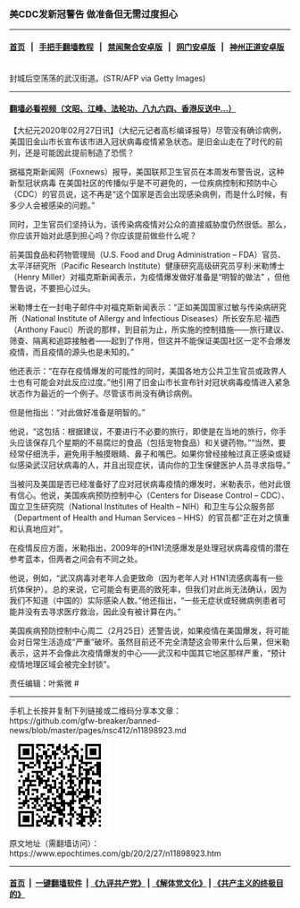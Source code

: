 ### 美CDC发新冠警告 做准备但无需过度担心
------------------------

#### [首页](https://github.com/gfw-breaker/banned-news/blob/master/README.md) &nbsp;&nbsp;|&nbsp;&nbsp; [手把手翻墙教程](https://github.com/gfw-breaker/guides/wiki) &nbsp;&nbsp;|&nbsp;&nbsp; [禁闻聚合安卓版](https://github.com/gfw-breaker/bn-android) &nbsp;&nbsp;|&nbsp;&nbsp; [网门安卓版](https://github.com/oGate2/oGate) &nbsp;&nbsp;|&nbsp;&nbsp; [神州正道安卓版](https://github.com/SzzdOgate/update) 



<div><img alt="" class="aligncenter wp-post-image" src="https://i.epochtimes.com/assets/uploads/2020/02/9fb848f436eb96c53572c29532ddc5da-600x400-1.jpg"/>
<div class="red16 caption">
 封城后空荡荡的武汉街道。(STR/AFP via Getty Images)
</div>
</div><hr/>

#### [翻墙必看视频（文昭、江峰、法轮功、八九六四、香港反送中...）](https://github.com/gfw-breaker/banned-news/blob/master/pages/link3.md)

<div><p>
 【大纪元2020年02月27日讯】（大纪元记者高杉编译报导）尽管没有确诊病例，美国旧金山市长宣布该市进入冠状病毒疫情紧急状态。是旧金山走在了时代的前列，还是可能因此提前制造了恐慌？
</p>
<p>
 据福克斯新闻网（Foxnews）报导，美国联邦卫生官员在本周发布警告说，这种
 <ok href="https://www.epochtimes.com/gb/tag/%E6%96%B0%E5%9E%8B%E5%86%A0%E7%8A%B6%E7%97%85%E6%AF%92.html">
  新型冠状病毒
 </ok>
 在美国社区的传播似乎是不可避免的，一位疾病控制和预防中心（CDC）的官员说，这不再是“这个国家是否会出现感染病例，而是什么时候，有多少人会被感染的问题。”
</p>
<p>
 同时，卫生官员们坚持认为，该传染病疫情对公众的直接威胁度仍然很低。那么，你应该开始对此感到担心吗？你应该提前做些什么呢？
</p>
<p>
 前美国食品和药物管理局（U.S. Food and Drug Administration – FDA）官员、太平洋研究所（Pacific Research Institute）健康研究高级研究员亨利‧米勒博士（Henry Miller）对福克斯新闻表示，为疫情爆发做好准备是“明智的做法” ，但他警告说，不要担心过头。
</p>
<p>
 米勒博士在一封电子邮件中对福克斯新闻表示：“正如美国国家过敏与传染病研究所（National Institute of Allergy and Infectious Diseases）所长安东尼‧福西（Anthony Fauci）所说的那样，到目前为止，所实施的控制措施——旅行建议、筛查、隔离和追踪接触者——起到了作用，但这并不能保证美国社区一定不会爆发疫情，而且疫情的源头也是未知的。”
</p>
<p>
 他还表示：“在存在疫情爆发的可能性的同时，美国各地方公共卫生官员或政界人士也有可能会对此反应过度。”他引用了旧金山市长宣布针对冠状病毒疫情进入紧急状态作为最近的一个例子。尽管该市尚没有确诊病例。
</p>
<p>
 但是他指出：“对此做好准备是明智的。”
</p>
<p>
 他说，“这包括：根据建议，不要进行不必要的旅行，即使是在当地的旅行，你手头应该保存几个星期的不易腐烂的食品（包括宠物食品）和关键药物。”“当然，要经常仔细洗手，避免用手触摸眼睛、鼻子和嘴巴。如果你曾经接触过真正感染或疑似感染武汉冠状病毒的人，并且出现症状，请向你的卫生保健医护人员寻求指导。”
</p>
<p>
 当被问及美国是否已经准备好了应对冠状病毒疫情的爆发时，米勒表示，他对此很有信心。他说，美国疾病预防控制中心（Centers for Disease Control – CDC）、国立卫生研究院（National Institutes of Health – NIH）和卫生与公众服务部（Department of Health and Human Services – HHS）的官员都“正在对之慎重和认真地应对”。
</p>
<p>
 在疫情反应方面，米勒指出，2009年的H1N1流感爆发是处理冠状病毒疫情的潜在参考蓝本，但两者之间会有不同之处。
</p>
<p>
 他说，例如，“武汉病毒对老年人会更致命（因为老年人对 H1N1流感病毒有一些抗体保护）。总的来说，它可能会有更高的致死率，但我们对此尚无法确认，因为我们不知道（中国的）实际感染人数。”他还指出，“一些无症状或轻微病例患者可能并没有去寻求医疗救治，因此没有被计算在内。”
</p>
<p>
 美国疾病预防控制中心周二（2月25日）还警告说，如果疫情在美国爆发，将可能会对日常生活造成“严重”破坏。虽然目前还不完全清楚这会带来什么后果，但米勒表示，这并不会像此次疫情爆发的中心——武汉和中国其它地区那样严重，“预计疫情地理区域会被完全封锁”。
</p>
<p>
 责任编辑：叶紫微 #
</p>
</div>
<hr/>
手机上长按并复制下列链接或二维码分享本文章：<br/>
https://github.com/gfw-breaker/banned-news/blob/master/pages/nsc412/n11898923.md <br/>
<a href='https://github.com/gfw-breaker/banned-news/blob/master/pages/nsc412/n11898923.md'><img src='https://github.com/gfw-breaker/banned-news/blob/master/pages/nsc412/n11898923.md.png'/></a> <br/>
原文地址（需翻墙访问）：https://www.epochtimes.com/gb/20/2/27/n11898923.htm


------------------------
#### [首页](https://github.com/gfw-breaker/banned-news/blob/master/README.md) &nbsp;|&nbsp; [一键翻墙软件](https://github.com/gfw-breaker/nogfw/blob/master/README.md) &nbsp;| [《九评共产党》](https://github.com/gfw-breaker/9ping.md/blob/master/README.md#九评之一评共产党是什么) | [《解体党文化》](https://github.com/gfw-breaker/jtdwh.md/blob/master/README.md) | [《共产主义的终极目的》](https://github.com/gfw-breaker/gczydzjmd.md/blob/master/README.md)


<img src='http://gfw-breaker.win/banned-news/pages/nsc412/n11898923.md' width='0px' height='0px'/>
